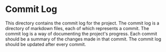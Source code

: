 # Commit Log

This directory contains the commit log for the project. The commit log is a directory of markdown files, each of which represents a commit. The commit log is a way of documenting the project's progress. Each commit should be a summary of the changes made in that commit. The commit log should be updated after every commit.